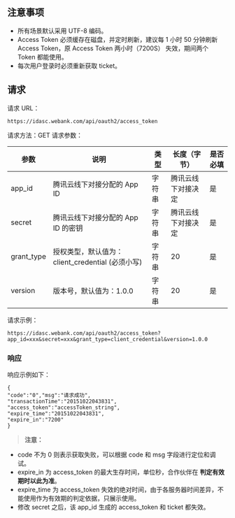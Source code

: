 ## 注意事项
- 所有场景默认采用 UTF-8 编码。
- Access Token 必须缓存在磁盘，并定时刷新，建议每 1 小时 50 分钟刷新 Access Token，原 Access Token 两小时（7200S） 失效，期间两个 Token 都能使用。
- 每次用户登录时必须重新获取 ticket。

## 请求
请求 URL：

```
https://idasc.webank.com/api/oauth2/access_token 
```
请求方法：GET
请求参数：

| 参数         | 说明                                 | 类型   | 长度（字节）    | 是否必填 |
| ---------- | ---------------------------------- | ---- | --------- | ---- |
| app_id     | 腾讯云线下对接分配的 App ID                  | 字符串  | 腾讯云线下对接决定 | 是    |
| secret     | 腾讯云线下对接分配的 App ID 的密钥              | 字符串  | 腾讯云线下对接决定 | 是    |
| grant_type | 授权类型，默认值为：client_credential (必须小写) | 字符串  | 20        | 是    |
| version    | 版本号，默认值为：1.0.0                     | 字符串  | 20        | 是    |

请求示例：
```
https://idasc.webank.com/api/oauth2/access_token?app_id=xxx&secret=xxx&grant_type=client_credential&version=1.0.0
```

### 响应

响应示例如下：

```
{
"code":"0","msg":"请求成功",
"transactionTime":"20151022043831",
"access_token":"accessToken_string",
"expire_time":"20151022043831",
"expire_in":"7200"
}
```

> **注意：**
- code 不为 0 则表示获取失败，可以根据 code 和 msg 字段进行定位和调试。
- expire_in 为 access_token 的最大生存时间，单位秒，合作伙伴在 **判定有效期时以此为准**。
- expire_time 为 access_token 失效的绝对时间，由于各服务器时间差异，不能使用作为有效期的判定依据，只展示使用。
- 修改 secret 之后，该 app_id 生成的 access_token 和 ticket 都失效。
